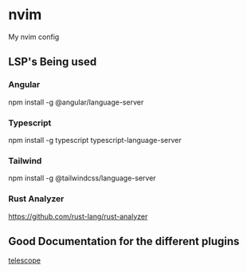 # nvim
My nvim config

## LSP's Being used
### Angular
npm install -g @angular/language-server
### Typescript
npm install -g typescript typescript-language-server
### Tailwind
npm install -g @tailwindcss/language-server
### Rust Analyzer
https://github.com/rust-lang/rust-analyzer


## Good Documentation for the different plugins
[telescope](https://github.com/nvim-telescope/telescope.nvim)
